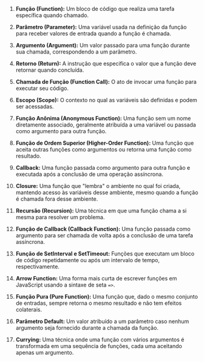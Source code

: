 1. **Função (Function):** Um bloco de código que realiza uma tarefa específica quando chamado.

2. **Parâmetro (Parameter):** Uma variável usada na definição da função para receber valores de entrada quando a função é chamada.

3. **Argumento (Argument):** Um valor passado para uma função durante sua chamada, correspondendo a um parâmetro.

4. **Retorno (Return):** A instrução que especifica o valor que a função deve retornar quando concluída.

5. **Chamada de Função (Function Call):** O ato de invocar uma função para executar seu código.

6. **Escopo (Scope):** O contexto no qual as variáveis são definidas e podem ser acessadas.

7. **Função Anônima (Anonymous Function):** Uma função sem um nome diretamente associado, geralmente atribuída a uma variável ou passada como argumento para outra função.

8. **Função de Ordem Superior (Higher-Order Function):** Uma função que aceita outras funções como argumentos ou retorna uma função como resultado.

9. **Callback:** Uma função passada como argumento para outra função e executada após a conclusão de uma operação assíncrona.

10. **Closure:** Uma função que "lembra" o ambiente no qual foi criada, mantendo acesso às variáveis desse ambiente, mesmo quando a função é chamada fora desse ambiente.

11. **Recursão (Recursion):** Uma técnica em que uma função chama a si mesma para resolver um problema.

12. **Função de Callback (Callback Function):** Uma função passada como argumento para ser chamada de volta após a conclusão de uma tarefa assíncrona.

13. **Função de SetInterval e SetTimeout:** Funções que executam um bloco de código repetidamente ou após um intervalo de tempo, respectivamente.

14. **Arrow Function:** Uma forma mais curta de escrever funções em JavaScript usando a sintaxe de seta `=>`.

15. **Função Pura (Pure Function):** Uma função que, dado o mesmo conjunto de entradas, sempre retorna o mesmo resultado e não tem efeitos colaterais.

16. **Parâmetro Default:** Um valor atribuído a um parâmetro caso nenhum argumento seja fornecido durante a chamada da função.

17. **Currying:** Uma técnica onde uma função com vários argumentos é transformada em uma sequência de funções, cada uma aceitando apenas um argumento.
